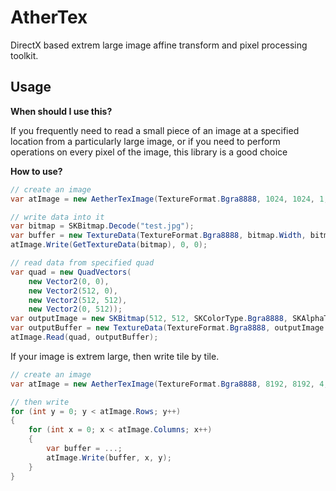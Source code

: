 # AtherTex

DirectX based extrem large image affine transform and pixel processing toolkit.



## Usage

**When should I use this?**

If you frequently need to read a small piece of an image at a specified location from a particularly large image, or if you need to perform operations on every pixel of the image, this library is a good choice

**How to use?**

```cs
// create an image
var atImage = new AetherTexImage(TextureFormat.Bgra8888, 1024, 1024, 1, 1);

// write data into it
var bitmap = SKBitmap.Decode("test.jpg");
var buffer = new TextureData(TextureFormat.Bgra8888, bitmap.Width, bitmap.Height, bitmap.GetPixels(), bitmap.RowBytes);
atImage.Write(GetTextureData(bitmap), 0, 0);

// read data from specified quad
var quad = new QuadVectors(
    new Vector2(0, 0),
    new Vector2(512, 0),
    new Vector2(512, 512),
    new Vector2(0, 512));
var outputImage = new SKBitmap(512, 512, SKColorType.Bgra8888, SKAlphaType.Unpremul);
var outputBuffer = new TextureData(TextureFormat.Bgra8888, outputImage.Width, outputImage.Height, outputImage.GetPixels(), outputImage.RowBytes);
atImage.Read(quad, outputBuffer);
```

If your image is extrem large, then write tile by tile.

```cs
// create an image
var atImage = new AetherTexImage(TextureFormat.Bgra8888, 8192, 8192, 4, 4);

// then write
for (int y = 0; y < atImage.Rows; y++)
{
    for (int x = 0; x < atImage.Columns; x++)
    {
        var buffer = ...;
        atImage.Write(buffer, x, y);
    }
}
```

